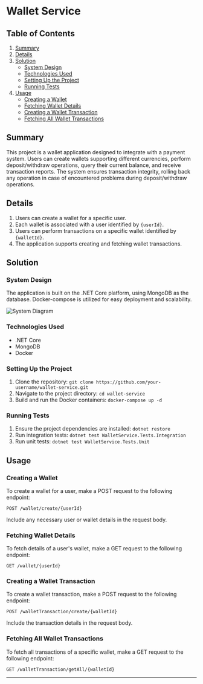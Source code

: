 # Wallet Service

## Table of Contents
1. [Summary](#summary)
2. [Details](#details)
3. [Solution](#solution)
   - [System Design](#system-design)
   - [Technologies Used](#technologies-used)
   - [Setting Up the Project](#setting-up-the-project)
   - [Running Tests](#running-tests)
4. [Usage](#usage)
   - [Creating a Wallet](#creating-a-wallet)
   - [Fetching Wallet Details](#fetching-wallet-details)
   - [Creating a Wallet Transaction](#creating-a-wallet-transaction)
   - [Fetching All Wallet Transactions](#fetching-all-wallet-transactions)

## Summary
This project is a wallet application designed to integrate with a payment system. Users can create wallets supporting different currencies, perform deposit/withdraw operations, query their current balance, and receive transaction reports. The system ensures transaction integrity, rolling back any operation in case of encountered problems during deposit/withdraw operations.

## Details
1. Users can create a wallet for a specific user.
2. Each wallet is associated with a user identified by `{userId}`.
3. Users can perform transactions on a specific wallet identified by `{walletId}`.
4. The application supports creating and fetching wallet transactions.

## Solution

### System Design
The application is built on the .NET Core platform, using MongoDB as the database. Docker-compose is utilized for easy deployment and scalability.

![System Diagram](system_diagram.png)

### Technologies Used
- .NET Core
- MongoDB
- Docker

### Setting Up the Project
1. Clone the repository: `git clone https://github.com/your-username/wallet-service.git`
2. Navigate to the project directory: `cd wallet-service`
3. Build and run the Docker containers: `docker-compose up -d`

### Running Tests
1. Ensure the project dependencies are installed: `dotnet restore`
2. Run integration tests: `dotnet test WalletService.Tests.Integration`
3. Run unit tests: `dotnet test WalletService.Tests.Unit`

## Usage

### Creating a Wallet
To create a wallet for a user, make a POST request to the following endpoint:

```
POST /wallet/create/{userId}
```

Include any necessary user or wallet details in the request body.

### Fetching Wallet Details
To fetch details of a user's wallet, make a GET request to the following endpoint:

```
GET /wallet/{userId}
```

### Creating a Wallet Transaction
To create a wallet transaction, make a POST request to the following endpoint:

```
POST /walletTransaction/create/{walletId}
```

Include the transaction details in the request body.

### Fetching All Wallet Transactions
To fetch all transactions of a specific wallet, make a GET request to the following endpoint:

```
GET /walletTransaction/getAll/{walletId}
```

---

